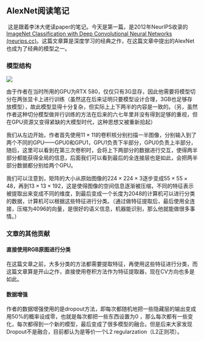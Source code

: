 ## AlexNet阅读笔记

​	这是跟着李沐大佬读paper的笔记。今天是第一篇，是2012年NeurIPS收录的[ImageNet Classification with Deep Convolutional Neural Networks (neurips.cc)](https://proceedings.neurips.cc/paper_files/paper/2012/file/c399862d3b9d6b76c8436e924a68c45b-Paper.pdf)。这篇文章算是深度学习的经典之作，在这篇文章中提出的AlexNet也成为了经典的模型之一。

### 模型结构

<img src="F:\Hoyxl\Hoyxl.github.io\img\2021-4-23-AlexNet阅读笔记\AlexNet总体模型结构.png">

由于作者在当时所用的GPU为RTX 580，仅仅只有3G显存，因此他需要将模型切分在两张显卡上进行训练（虽然这在后来证明只要模型设计合理，3GB也足够存放模型），故此模型显得十分复杂，但实际上上下两半的内容是一致的。（另，虽然作者这种切分模型做并行训练的方法在后来的六七年里并没有得到足够的重视，但在GPU资源又变得紧缺的大模型时代，这种思想又被重新拾起）

我们从左边开始，作者首先使用$11\times11$的卷积核分别扫描一半图像，分别输入到了两个不同的GPU——GPU0和GPU1，GPU1负责下半部分，GPU0负责上半部分，随后，这里可以看到在第三次卷积时，会将上下两部分的数据进行交互，使得两半部分都能获得全局的信息，后面我们可以看到最后的全连接层也是如此，会把两半部分数据都分别给两个GPU。

我们可以注意到，矩阵的大小从原始图像的$224\times224\times3$逐步变成$55\times55\times48$，再到$13\times13\times192$，这是使得图像的空间信息逐渐被压缩，不同的特征表示被提取出来变成不同的维度，到最后变成一个长度为2048的计算机可以进行分类的数据，计算机可以根据这些特征进行分类。（通过做特征提取后，最后使用全连接，压缩为4096的向量，是很好的语义信息，机器能识别，那么他就能做很多事情。）

### 文章的其他贡献

#### 直接使用RGB原图进行分类

在这篇文章之前，大多分类的方法都需要提取特征，再使用这些特征进行分类，而这篇文章算是开山之作，直接使用卷积方法作为特征提取器，现在CV方向也多是如此。

#### 数据增强

作者的数据增强使用的是dropout方法，即每次都随机地把一些隐藏层的输出变成用50%的概率设成零，也就是每次都把一些东西设置为0 ，那么每次都有一些变化，每次都得到一个新的模型，最后变成了很多模型的融合。但是后来大家发现Dropout不是融合，目前都认为是等价一个L2 regularzation（L2正则项）。